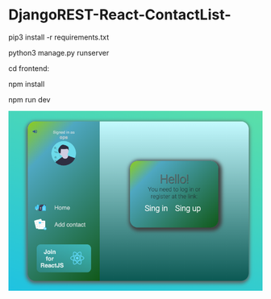 # DjangoREST-React-ContactList-


pip3 install -r requirements.txt

python3 manage.py runserver

cd frontend:

npm install

npm run dev

![alt text](1.png "Описание будет тут")
